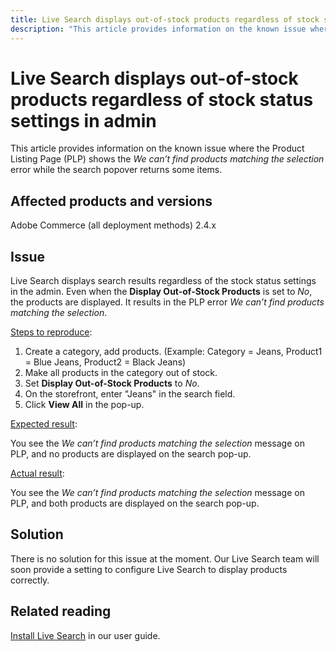 ```yaml
---
title: Live Search displays out-of-stock products regardless of stock status settings in admin
description: "This article provides information on the known issue where the Product Listing Page (PLP) shows the *We can’t find products matching the selection* error while the search popover returns some items."
---
```


# Live Search displays out-of-stock products regardless of stock status settings in admin

This article provides information on the known issue where the Product Listing Page (PLP) shows the *We can’t find products matching the selection* error while the search popover returns some items.

## Affected products and versions

Adobe Commerce (all deployment methods) 2.4.x

## Issue

Live Search displays search results regardless of the stock status settings in the admin. Even when the **Display Out-of-Stock Products** is set to *No*, the products are displayed. It results in the PLP error *We can’t find products matching the selection*.

<u>Steps to reproduce</u>:

1. Create a category, add products. (Example: Category = Jeans, Product1 = Blue Jeans, Product2 = Black Jeans)
1. Make all products in the category out of stock.
1. Set **Display Out-of-Stock Products** to *No*.
1. On the storefront, enter "Jeans" in the search field.
1. Click **View All** in the pop-up.

<u>Expected result</u>:

You see the *We can’t find products matching the selection* message on PLP, and no products are displayed on the search pop-up.

<u>Actual result</u>:

You see the *We can’t find products matching the selection* message on PLP, and both products are displayed on the search pop-up.

## Solution

There is no solution for this issue at the moment. Our Live Search team will soon provide a setting to configure Live Search to display products correctly.

## Related reading

[Install Live Search](https://docs.magento.com/user-guide/live-search/install.html) in our user guide.